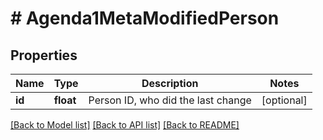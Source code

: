 # # Agenda1MetaModifiedPerson

## Properties

Name | Type | Description | Notes
------------ | ------------- | ------------- | -------------
**id** | **float** | Person ID, who did the last change | [optional]

[[Back to Model list]](../../README.md#models) [[Back to API list]](../../README.md#endpoints) [[Back to README]](../../README.md)
